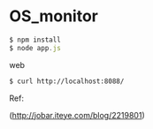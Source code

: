 # OS_monitor

```js
$ npm install
$ node app.js
```

web
```sh
$ curl http://localhost:8088/
```

Ref:

(http://jobar.iteye.com/blog/2219801)
